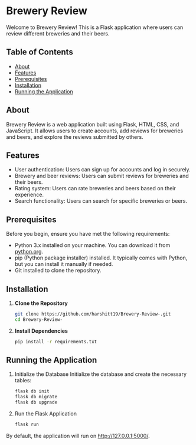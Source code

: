 # Brewery Review

Welcome to Brewery Review! This is a Flask application where users can review different breweries and their beers.

## Table of Contents
- [About](#about)
- [Features](#features)
- [Prerequisites](#prerequisites)
- [Installation](#installation)
- [Running the Application](#running-the-application)
  

## About

Brewery Review is a web application built using Flask, HTML, CSS, and JavaScript. It allows users to create accounts, add reviews for breweries and beers, and explore the reviews submitted by others.

## Features

- User authentication: Users can sign up for accounts and log in securely.
- Brewery and beer reviews: Users can submit reviews for breweries and their beers.
- Rating system: Users can rate breweries and beers based on their experience.
- Search functionality: Users can search for specific breweries or beers.

## Prerequisites

Before you begin, ensure you have met the following requirements:

- Python 3.x installed on your machine. You can download it from [python.org](https://www.python.org/).
- pip (Python package installer) installed. It typically comes with Python, but you can install it manually if needed.
- Git installed to clone the repository.

## Installation

1. **Clone the Repository**

   ```sh
   git clone https://github.com/harshitt19/Brewery-Review-.git
   cd Brewery-Review-
2. **Install Dependencies**

   ```sh
   pip install -r requirements.txt

## Running the Application
1. Initialize the Database
   Initialize the database and create the necessary tables:

    ```sh
    flask db init
    flask db migrate
    flask db upgrade
   
2. Run the Flask Application

    ```sh
    flask run

By default, the application will run on http://127.0.0.1:5000/.
